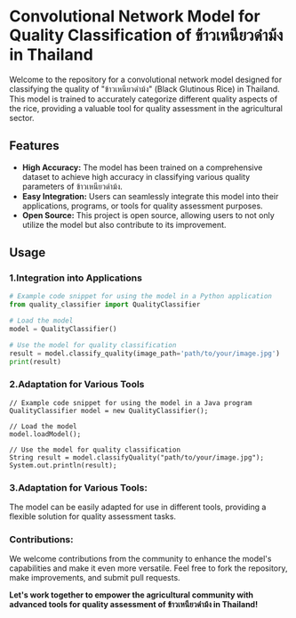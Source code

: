 # Convolutional Network Model for Quality Classification of ข้าวเหนียวดำม้ง in Thailand

Welcome to the repository for a convolutional network model designed for classifying the quality of "ข้าวเหนียวดำม้ง" (Black Glutinous Rice) in Thailand. This model is trained to accurately categorize different quality aspects of the rice, providing a valuable tool for quality assessment in the agricultural sector.

## Features

- **High Accuracy:** The model has been trained on a comprehensive dataset to achieve high accuracy in classifying various quality parameters of ข้าวเหนียวดำม้ง.
- **Easy Integration:** Users can seamlessly integrate this model into their applications, programs, or tools for quality assessment purposes.
- **Open Source:** This project is open source, allowing users to not only utilize the model but also contribute to its improvement.

## Usage

### 1.Integration into Applications

```python
# Example code snippet for using the model in a Python application
from quality_classifier import QualityClassifier

# Load the model
model = QualityClassifier()

# Use the model for quality classification
result = model.classify_quality(image_path='path/to/your/image.jpg')
print(result)
```

### 2.Adaptation for Various Tools

```
// Example code snippet for using the model in a Java program
QualityClassifier model = new QualityClassifier();

// Load the model
model.loadModel();

// Use the model for quality classification
String result = model.classifyQuality("path/to/your/image.jpg");
System.out.println(result);

```

### 3.Adaptation for Various Tools:
The model can be easily adapted for use in different tools, providing a flexible solution for quality assessment tasks.

### Contributions:
We welcome contributions from the community to enhance the model's capabilities and make it even more versatile. Feel free to fork the repository, make improvements, and submit pull requests.

**Let's work together to empower the agricultural community with advanced tools for quality assessment of ข้าวเหนียวดำม้ง in Thailand!**

